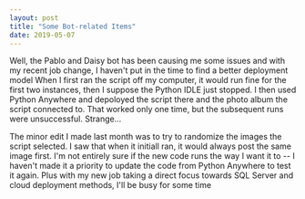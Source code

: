 ```yaml
---
layout: post
title: "Some Bot-related Items"
date: 2019-05-07
---
```


Well, the Pablo and Daisy bot has been causing me some issues and with my recent job change, I haven't put in the time to find a better deployment model
When I first ran the script off my computer, it would run fine for the first two instances, then I suppose the Python IDLE just stopped.
I then used Python Anywhere and depoloyed the script there and the photo album the script connected to. That worked only one time, but the subsequent runs were
unsuccessful. Strange...

The minor edit I made last month was to try to randomize the images the script selected. I saw that when it initiall ran, it would always post the same image first.
I'm not entirely sure if the new code runs the way I want it to -- I haven't made it a priority to update the code from Python Anywhere to test it again. Plus with my new job taking a 
direct focus towards SQL Server and cloud deployment methods, I'll be busy for some time
